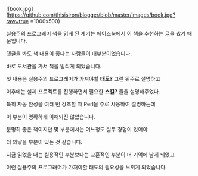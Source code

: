 ![book.jpg](https://github.com/thisisiron/blogger/blob/master/images/book.jpg?raw=true =1000x500)

실용주의 프로그래머 책을 읽게 된 계기는 페이스북에서 이 책을 추천하는 글을 봤기 때문입니다.

댓글을 봐도 책 내용이 좋다는 사람들이 대부분이었습니다.

바로 도서관을 가서 책을 빌리게 되었습니다.

첫 내용은 실용주의 프로그래머가 가져야할 **태도?** 그런 위주로 설명하고 

이후에는 실제 프로젝트를 진행하면서 필요한 **스킬?** 들을 설명해주었다.

특히 자동 완성을 여러 번 강조할 때 Perl을 주로 사용하여 설명하는데 

이 부분이 명확하게 이해되진 않았습니다.

분명히 좋은 책이지만 몇 부분에서는 어느정도 실무 경험이 있어야 

더 와닿을 부분이 있는 것 같습니다.

지금 읽었을 때는 실용적인 부분보다는 교훈적인 부분이 더 기억에 남게 되었고 

이런 실용주의 프로그래머가 가져야할 태도의 필요성을 느끼게 되었습니다.


<!--stackedit_data:
eyJoaXN0b3J5IjpbLTk1OTA5MjUyNSwxNDk1MDc3OTUsLTEyNz
g1NTA0NDAsMTgxNjc3Njk0NSwyMDgxODQ4MzI5LDIwODE4NDgz
MjksNzI4Nzg2MDI5LDcyODc4NjAyOSwtMjA1OTkyMTA1MCwtMj
AyODIyNzMwMSwtMTUzMTA5MjU3LC0yMzQyNTk4MDEsLTE0MzM5
MDE1NCwtNzIyMDAzNTEwLC05NTYyNjk1NTFdfQ==
-->